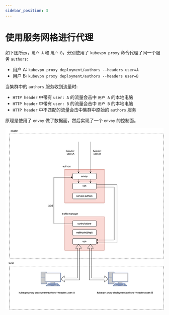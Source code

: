 ```yaml
---
sidebar_position: 3
---
```


# 使用服务网格进行代理

如下图所示，`用户 A` 和 `用户 B`，分别使用了 `kubevpn proxy`
命令代理了同一个服务 `authors`:

- 用户 A: `kubevpn proxy deployment/authors --headers user=A`
- 用户 B: `kubevpn proxy deployment/authors --headers user=B`

当集群中的 `authors` 服务收到流量时:

- `HTTP header` 中带有 `user: A` 的流量会击中 `用户 A` 的本地电脑
- `HTTP header` 中带有 `user: B` 的流量会击中 `用户 B` 的本地电脑
- `HTTP header` 中不匹配的流量会击中集群中原始的 `authors` 服务

原理是使用了 `envoy` 做了数据面，然后实现了一个 `envoy` 的控制面。

![mesh.svg](mesh.svg)